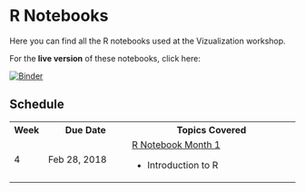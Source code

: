 # R Notebooks
Here you can find all the R notebooks used at the Vizualization workshop.

For the **live version** of these notebooks, click here: 

[![Binder](https://mybinder.org/badge.svg)](https://mybinder.org/v2/gh/kbrady/vidl_data_viz/master)

## Schedule
<table>
    <tbody>
        <tr>
            <th width=10%>Week</th>
            <th width=30%>Due Date</th>
            <th width=60%>Topics Covered</th>
        </tr>
        <tr>
            <td>4</td>
            <td>Feb 28, 2018</td>
            <td>
                <a href="https://github.com/kbrady/vidl_data_viz/blob/master/R_Notebooks/2018_02/" target="_blank">R Notebook Month 1</a>
                <ul>
                    <li>Introduction to R</li>
                </ul>
            </td>
        </tr>
    </tbody>
</table>